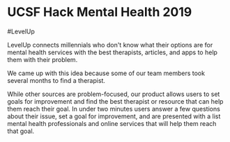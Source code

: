 # UCSF Hack Mental Health 2019
#LevelUp

LevelUp connects millennials who don't know what their options are for mental health services with the best therapists, articles, and apps to help them with their problem.

We came up with this idea because some of our team members took several months to find a therapist.

While other sources are problem-focused, our product allows users to set goals for improvement and find the best therapist or resource that can help them reach their goal. In under two minutes users answer a few questions about their issue, set a goal for improvement, and are presented with a list mental health professionals and online services that will help them reach that goal.
